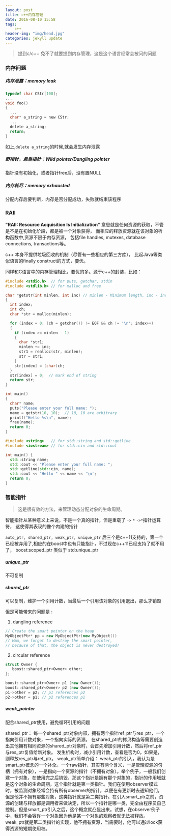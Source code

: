 ```yaml
---
layout: post
title: c++内存管理
date: 2016-08-10 15:58
tags:
    c++
header-img: "img/head.jpg"
categories: jekyll update
---
```


> 提到c/c++ 免不了就要提到内存管理，这是这个语言经常会被问的问题

### 内存问题

##### 内存泄露：memory leak

``` c
typedef char CStr[100];
...
void foo()
{
  ...
  char* a_string = new CStr;
  ...
  delete a_string;
  return;
}
```

如上,`delete a_string`的时候,就会发生内存泄露

##### 野指针，悬垂指针：Wild pointer/Dangling pointer

指针没有初始化，或者指针free后，没有置NULL

##### 内存耗尽：memory exhausted

分配内存后要判断，内存是否分配成功，失败就结束该程序

### RAII

**"RAII: Resource Acquisition Is Initialization"**
意思就是任何资源的获取，不管是不是在初始化阶段，都是被一个对象获得，
而相应的释放资源就在该对象的析构函数中,资源不限于内存资源，
包括file handles, mutexes, database connections, transactions等。

c++ 本身不提供垃圾回收的机制（尽管有一些相应的第三方库），
比起Java等类似语言的finally construct的方式，要优。

同样和C语言中的内存管理相比，要优的多。源于c++的封装，比如：

``` c
#include <stdio.h>  // for puts, getchar, stdin
#include <stdlib.h> // for malloc and free

char *getstr(int minlen, int inc) // minlen - Minimum length, inc - Increment of length
{
  int index;
  int ch;
  char *str = malloc(minlen);

  for (index = 0; (ch = getchar()) != EOF && ch != '\n'; index++)
  {
    if (index >= minlen - 1)
    {
      char *str1;
      minlen += inc;
      str1 = realloc(str, minlen);
      str = str1;
    }
    str[index] = (char)ch;
  }
  str[index] = 0;  // mark end of string
  return str;
}

int main()
{
  char* name;
  puts("Please enter your full name: ");
  name = getstr(10, 10);  // 10, 10 are arbitrary
  printf("Hello %s\n", name);
  free(name);
  return 0;
}
```

``` cpp
#include <string>   // for std::string and std::getline
#include <iostream> // for std::cin and std::cout

int main() {
  std::string name;
  std::cout << "Please enter your full name: ";
  std::getline(std::cin, name);
  std::cout << "Hello " << name << '\n';
  return 0;
}
```

### 智能指针

> 这是很有效的方法，来管理动态分配对象的生命周期。

智能指针从某种意义上来说，不是一个真的指针，但是重载了 `->` `*` `->*`指针运算符，
这使得其表现的像个内建的指针

`auto_ptr, shared_ptr, weak_ptr, unique_ptr`
后三个是c++11支持的，第一个已经被弃用了,相应的在boost中也有只能指针，不过现在c++11已经支持了就不用了，
boost:scoped_ptr 类似于 std:unique_ptr

##### unique_ptr

不可复制

##### shared_ptr

可以复制，维护一个引用计数，当最后一个引用该对象的引用退出，那么才销毁

但是可能带来的问题是 : 

1. dangling reference

``` cpp
// Create the smart pointer on the heap
MyObjectPtr* pp = new MyObjectPtr(new MyObject())
// Hmm, we forgot to destroy the smart pointer,
// because of that, the object is never destroyed!
```

2. circular reference

``` cpp
struct Owner {
   boost::shared_ptr<Owner> other;
};

boost::shared_ptr<Owner> p1 (new Owner());
boost::shared_ptr<Owner> p2 (new Owner());
p1->other = p2; // p1 references p2
p2->other = p1; // p2 references p1
```

##### weak_pointer

配合shared_ptr使用，避免循环引用的问题

shared_ptr：
每一个shared_ptr对象内部，拥有两个指针ref_ptr与res_ptr，一个指向引用计数对象，一个指向实际的资源。
在shared_ptr的拷贝构造等需要创造出其他拥有相同资源的shared_ptr对象时，会首先增加引用计数，然后将ref_ptr与res_ptr复值给新对象。
发生析构时，减小引用计数，查看是否为0，如果是，则释放res_ptr与ref_ptr。
weak_ptr简单介绍：
weak_ptr的引入，我认为是smart_ptr概念的一个补全。一个raw指针，其实有两个含义，一是管理资源的句柄（拥有对象），一是指向一个资源的指针（不拥有对象）。举个例子，一般我们创建一个对象，在使用完之后销毁，那这个指针是拥有那个对象的，指针的作用域就是这个对象的生命周期，这个指针就是第一类指针。我们在使用observer模式时，被监测对象经常会持有所有observer的指针，以便在有更新时去通知他们，但是他并不拥有那些对象，这类指针就是第二类指针。在引入smart_ptr之前，资源的创建与释放都是调用者来做决定，所以一个指针是哪一类，完全由程序员自己控制。但是smart_ptr引入之后，这个概念就凸显出来。试想，在observer例子中，我们不会容许一个对象因为他是某一个对象的观察者就无法被释放。weak_ptr就是第二类指针的实现，他不拥有资源，当需要时，他可以通过lock获得资源的短期使用权。
